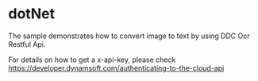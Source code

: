 # dotNet
The sample demonstrates how to convert image to text by using DDC Ocr Restful Api.

For details on how to get a x-api-key, please check https://developer.dynamsoft.com/authenticating-to-the-cloud-api
